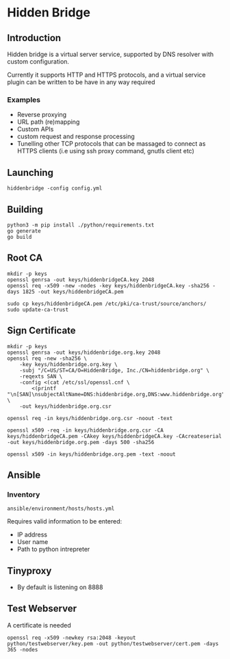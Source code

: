# Hidden Bridge
## Introduction
Hidden bridge is a virtual server service, supported by DNS resolver with custom configuration.

Currently it supports HTTP and HTTPS protocols, and a virtual service plugin can be written to be have in any way required

### Examples
* Reverse proxying
* URL path (re)mapping
* Custom APIs
* custom request and response processing
* Tunelling other TCP protocols that can be massaged to connect as HTTPS clients (i.e using ssh proxy command, gnutls client etc)

## Launching
```
hiddenbridge -config config.yml
```

## Building
```
python3 -m pip install ./python/requirements.txt
go generate
go build
```

## Root CA
```
mkdir -p keys
openssl genrsa -out keys/hiddenbridgeCA.key 2048
openssl req -x509 -new -nodes -key keys/hiddenbridgeCA.key -sha256 -days 1825 -out keys/hiddenbridgeCA.pem
```

```
sudo cp keys/hiddenbridgeCA.pem /etc/pki/ca-trust/source/anchors/
sudo update-ca-trust
```

## Sign Certificate
```
mkdir -p keys
openssl genrsa -out keys/hiddenbridge.org.key 2048
openssl req -new -sha256 \
    -key keys/hiddenbridge.org.key \
    -subj "/C=US/ST=CA/O=HiddenBridge, Inc./CN=hiddenbridge.org" \
    -reqexts SAN \
    -config <(cat /etc/ssl/openssl.cnf \
        <(printf "\n[SAN]\nsubjectAltName=DNS:hiddenbridge.org,DNS:www.hiddenbridge.org")) \
    -out keys/hiddenbridge.org.csr

openssl req -in keys/hiddenbridge.org.csr -noout -text

openssl x509 -req -in keys/hiddenbridge.org.csr -CA keys/hiddenbridgeCA.pem -CAkey keys/hiddenbridgeCA.key -CAcreateserial -out keys/hiddenbridge.org.pem -days 500 -sha256

openssl x509 -in keys/hiddenbridge.org.pem -text -noout
```

## Ansible
### Inventory
```
ansible/environment/hosts/hosts.yml
```
Requires valid information to be entered:
* IP address
* User name
* Path to python intrepreter

## Tinyproxy
* By default is listening on 8888

## Test Webserver
A certificate is needed
```
openssl req -x509 -newkey rsa:2048 -keyout python/testwebserver/key.pem -out python/testwebserver/cert.pem -days 365 -nodes
```

